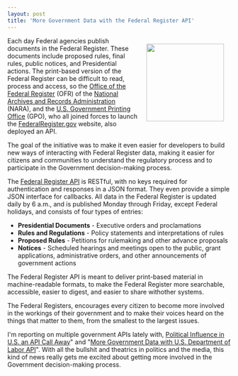 ```yaml
---
layout: post
title: 'More Government Data with the Federal Register API'
---
```

<a title="Office of the Federal Register" href="http://www.archives.gov/federal-register/"><img style="padding: 15px;" src="http://kinlane-productions.s3.amazonaws.com/government/presidential-seal.png" alt="" width="175" align="right" /></a>Each day Federal agencies publish documents in the Federal Register. These documents include proposed rules, final rules, public notices, and Presidential actions. The print-based version of the Federal Register can be difficult to read, process and access, so the <a title="Office of the Federal Register" href="http://www.archives.gov/federal-register/">Office of the Federal Register</a> (OFR) of the <a title="National Archives and Records Administration" href="http://www.archives.gov/">National Archives and Records Administration</a> (NARA), and the <a title="U.S. Government Printing Office" href="http://www.gpo.gov/">U.S. Government Printing Office</a> (GPO), who all joined forces to launch the <a title="federalregister.gov" href="http://www.federalregister.gov/">FederalRegister.gov</a> website, also deployed an API.<p></p>
The goal of the initiative was to make it even easier for developers to build new ways of interacting with Federal Register data, making it easier for citizens and communities to understand the regulatory process and to participate in the Government decision-making process.<p></p>
The <a title="Federal Register API" href="http://www.federalregister.gov/blog/learn/developers">Federal Register API</a> is RESTful, with no keys required for authentication and responses in a JSON format. They even provide a simple JSON interface for callbacks. All data in the Federal Register is updated daily by 6 a.m., and is published Monday through Friday, except Federal holidays, and consists of four types of entries:
<ul class="mainlist">
	<li><strong>Presidential Documents</strong> - Executive orders and proclamations</li>
	<li><strong>Rules and Regulations</strong> - Policy statements and interpretations of rules</li>
	<li><strong>Proposed Rules</strong> - Petitions for rulemaking and other advance proposals</li>
	<li><strong>Notices</strong> - Scheduled hearings and meetings open to the public, grant applications, administrative orders, and other announcements of government actions</li>
</ul>
The Federal Register API is meant to deliver print-based material in machine-readable formats, to make the Federal Register more searchable, accessible, easier to digest, and easier to share withother systems.<p></p>
The Federal Registers, encourages every citizen to become more involved in the workings of their government and to make their voices heard on the things that matter to them, from the smallest to the largest issues.<p></p>
I'm reporting on multiple government APIs lately with, <a title="http://blog.programmableweb.com/2011/08/01/sunlight-labs-releases-influence-explorer-text-api/" href="Political Influence in U.S. an API Call Away" target="_blank">Political Influence in U.S. an API Call Away</a>" and "<a title="More Government Data with U.S. Department of Labor API" href="http://blog.programmableweb.com/2011/07/28/more-government-data-with-u-s-department-of-labor-api/" target="_blank">More Government Data with U.S. Department of Labor API</a>". With all the bullshit and theatrics in politics and the media, this kind of news really gets me excited about getting more involved in the Government decision-making process.
